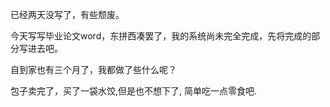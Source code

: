 已经两天没写了，有些颓废。

今天写写毕业论文word，东拼西凑罢了，我的系统尚未完全完成，先将完成的部分写进去吧。

自到家也有三个月了，我都做了些什么呢？

包子卖完了，买了一袋水饺,但是也不想下了, 简单吃一点零食吧. 
